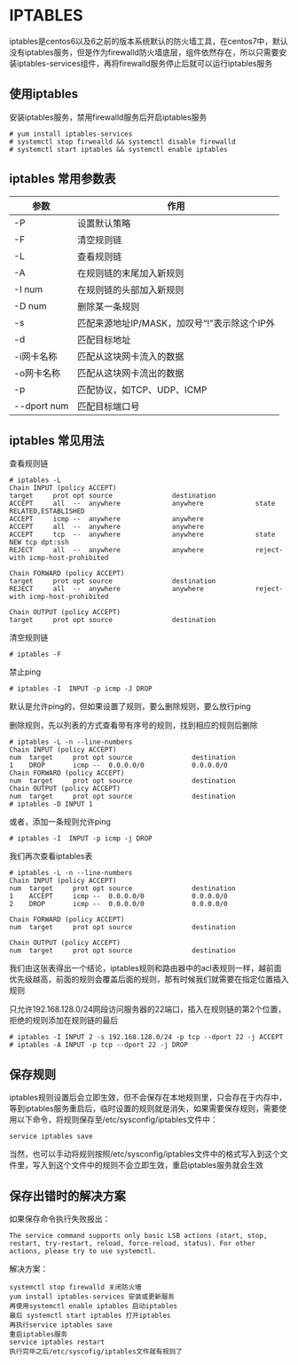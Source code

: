 # IPTABLES

iptables是centos6以及6之前的版本系统默认的防火墙工具，在centos7中，默认没有iptables服务，但是作为firewalld防火墙底层，组件依然存在，所以只需要安装iptables-services组件，再将firewalld服务停止后就可以运行iptables服务  

## 使用iptables

安装iptables服务，禁用firewalld服务后开启iptables服务  

```shell
# yum install iptables-services
# systemctl stop firwealld && systemctl disable firewalld
# systemctl start iptables && systemctl enable iptables
```

## iptables 常用参数表

| 参数          | 作用                           |
|-------------|------------------------------|
| -P          | 设置默认策略                       |
| -F          | 清空规则链                        |
| -L          | 查看规则链                        |
| -A          | 在规则链的末尾加入新规则                 |
| -I num      | 在规则链的头部加入新规则                 |
| -D num      | 删除某一条规则                      |
| -s          | 匹配来源地址IP/MASK，加叹号“!”表示除这个IP外 |
| -d          | 匹配目标地址                       |
| -i网卡名称      | 匹配从这块网卡流入的数据                 |
| -o网卡名称      | 匹配从这块网卡流出的数据                 |
| -p          | 匹配协议，如TCP、UDP、ICMP           |
| --dport num | 匹配目标端口号                      |

## iptables 常见用法

查看规则链  

```shell
# iptables -L
Chain INPUT (policy ACCEPT)
target     prot opt source               destination
ACCEPT     all  --  anywhere             anywhere             state RELATED,ESTABLISHED
ACCEPT     icmp --  anywhere             anywhere
ACCEPT     all  --  anywhere             anywhere
ACCEPT     tcp  --  anywhere             anywhere             state NEW tcp dpt:ssh
REJECT     all  --  anywhere             anywhere             reject-with icmp-host-prohibited

Chain FORWARD (policy ACCEPT)
target     prot opt source               destination
REJECT     all  --  anywhere             anywhere             reject-with icmp-host-prohibited

Chain OUTPUT (policy ACCEPT)
target     prot opt source               destination
```

清空规则链  

```shell
# iptables -F
```

禁止ping  

```shell
# iptables -I  INPUT -p icmp -J DROP
```

默认是允许ping的，但如果设置了规则，要么删除规则，要么放行ping  

删除规则，先以列表的方式查看带有序号的规则，找到相应的规则后删除  

```shell
# iptables -L -n --line-numbers
Chain INPUT (policy ACCEPT)
num  target     prot opt source               destination
1    DROP       icmp --  0.0.0.0/0            0.0.0.0/0
Chain FORWARD (policy ACCEPT)
num  target     prot opt source               destination
Chain OUTPUT (policy ACCEPT)
num  target     prot opt source               destination
# iptables -D INPUT 1
```

或者，添加一条规则允许ping  

```shell
# iptables -I  INPUT -p icmp -j DROP
```

我们再次查看iptables表  

```shell
# iptables -L -n --line-numbers
Chain INPUT (policy ACCEPT)
num  target     prot opt source               destination
1    ACCEPT     icmp --  0.0.0.0/0            0.0.0.0/0
2    DROP       icmp --  0.0.0.0/0            0.0.0.0/0

Chain FORWARD (policy ACCEPT)
num  target     prot opt source               destination

Chain OUTPUT (policy ACCEPT)
num  target     prot opt source               destination
```

我们由这张表得出一个结论，iptables规则和路由器中的acl表规则一样，越前面优先级越高，前面的规则会覆盖后面的规则，那有时候我们就需要在指定位置插入规则  

只允许192.168.128.0/24网段访问服务器的22端口，插入在规则链的第2个位置，拒绝的规则添加在规则链的最后  

```shell
# iptables -I INPUT 2 -s 192.168.128.0/24 -p tcp --dport 22 -j ACCEPT
# iptables -A INPUT -p tcp --dport 22 -j DROP
```

## 保存规则

iptables规则设置后会立即生效，但不会保存在本地规则里，只会存在于内存中，等到iptables服务重启后，临时设置的规则就是消失，如果需要保存规则，需要使用以下命令，将规则保存至/etc/sysconfig/iptables文件中：  

```shell
service iptables save
```

当然，也可以手动将规则按照/etc/sysconfig/iptables文件中的格式写入到这个文件里，写入到这个文件中的规则不会立即生效，重启iptables服务就会生效  

## 保存出错时的解决方案

如果保存命令执行失败报出：  

```shell
The service command supports only basic LSB actions (start, stop, restart, try-restart, reload, force-reload, status). For other actions, please try to use systemctl.
```

解决方案：  

```shell
systemctl stop firewalld 关闭防火墙
yum install iptables-services 安装或更新服务
再使用systemctl enable iptables 启动iptables
最后 systemctl start iptables 打开iptables
再执行service iptables save
重启iptables服务
service iptables restart
执行完毕之后/etc/syscofig/iptables文件就有规则了
```